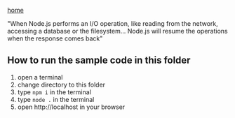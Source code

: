 [home](../README.md)

"When Node.js performs an I/O operation, like reading from the network, accessing a database or the filesystem... Node.js will resume the operations when the response comes back"

## How to run the sample code in this folder
1. open a terminal
1. change directory to this folder
1. type `npm i` in the terminal
1. type `node .` in the terminal
1. open http://localhost in your browser
